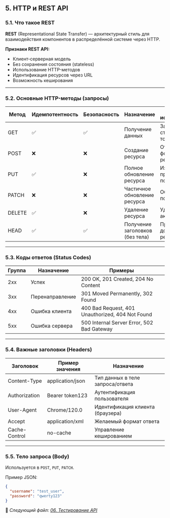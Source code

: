 
## 5. HTTP и REST API

### 5.1. Что такое REST

**REST** (Representational State Transfer) — архитектурный стиль для взаимодействия компонентов в распределённой системе через HTTP.

**Признаки REST API:**
- Клиент-серверная модель
- Без сохранения состояния (stateless)
- Использование HTTP-методов
- Идентификация ресурсов через URL
- Возможность кеширования

---

### 5.2. Основные HTTP-методы (запросы)

| Метод   | Идемпотентность | Безопасность | Назначение                              | Пример использования                   |
|---------|------------------|---------------|------------------------------------------|----------------------------------------|
| GET     | ✅               | ✅            | Получение данных                         | Загрузка страницы товара               |
| POST    | ❌               | ❌            | Создание ресурса                         | Отправка формы регистрации             |
| PUT     | ✅               | ❌            | Полное обновление ресурса                | Изменение профиля пользователя         |
| PATCH   | ❌               | ❌            | Частичное обновление ресурса             | Обновление поля "Имя"                  |
| DELETE  | ✅               | ❌            | Удаление ресурса                         | Удаление аккаунта                      |
| HEAD    | ✅               | ✅            | Получение заголовков (без тела)          | Проверка доступности ресурса           |

---

### 5.3. Коды ответов (Status Codes)

| Группа | Назначение        | Примеры                              |
|--------|-------------------|--------------------------------------|
| 2xx    | Успех              | 200 OK, 201 Created, 204 No Content  |
| 3xx    | Перенаправление    | 301 Moved Permanently, 302 Found     |
| 4xx    | Ошибка клиента     | 400 Bad Request, 401 Unauthorized, 404 Not Found |
| 5xx    | Ошибка сервера     | 500 Internal Server Error, 502 Bad Gateway       |

---

### 5.4. Важные заголовки (Headers)

| Заголовок       | Пример значения       | Назначение                           |
|------------------|------------------------|---------------------------------------|
| Content-Type     | application/json        | Тип данных в теле запроса/ответа      |
| Authorization    | Bearer token123         | Аутентификация пользователя           |
| User-Agent       | Chrome/120.0            | Идентификация клиента (браузера)      |
| Accept           | application/xml         | Желаемый формат ответа                 |
| Cache-Control    | no-cache                | Управление кешированием               |

---

### 5.5. Тело запроса (Body)

Используется в `POST`, `PUT`, `PATCH`.

Пример JSON:

```json
{
  "username": "test_user",
  "password": "qwerty123"
}
```

📌 _Следующий файл: [06. Тестирование API](06_api_testing.md)_
